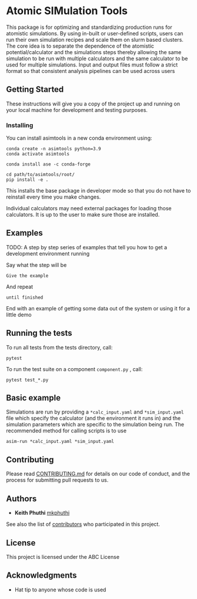 # Atomic SIMulation Tools

This package is for optimizing and standardizing production runs for atomistic simulations. By using in-built or user-defined scripts,
users can run their own simulation recipes and scale them on slurm based clusters. The core idea is to separate the dependence of the
atomistic potential/calculator and the simulations steps thereby allowing the same simulation to be run with multiple calculators and
the same calculator to be used for multiple simulations. Input and output files must follow a strict format so that consistent 
analysis pipelines can be used across users

## Getting Started

These instructions will give you a copy of the project up and running on
your local machine for development and testing purposes.

### Installing
You can install asimtools in a new conda environment using:
```
conda create -n asimtools python=3.9
conda activate asimtools

conda install ase -c conda-forge

cd path/to/asimtools/root/
pip install -e .
```

This installs the base package in developer mode so that you do not have to
reinstall every time you make changes.

Individual calculators may need external packages for loading those calculators. It is up to the user to make sure those are installed.

## Examples
TODO: A step by step series of examples that tell you how to get a development
environment running

Say what the step will be

    Give the example

And repeat

    until finished

End with an example of getting some data out of the system or using it
for a little demo


## Running the tests

To run all tests from the tests directory, call:

    pytest

To run the test suite on a component `component.py` , call:

    pytest test_*.py
    
## Basic example

Simulations are run by providing a `*calc_input.yaml` and `*sim_input.yaml` file which specify 
the calculator (and the environment it runs in) and the simulation parameters which are specific 
to the simulation being run. The recommended method for calling scripts is to use

```
asim-run *calc_input.yaml *sim_input.yaml
```

## Contributing

Please read [CONTRIBUTING.md](CONTRIBUTING.md) for details on our code
of conduct, and the process for submitting pull requests to us.

## Authors

  - **Keith Phuthi**
    [mkphuthi](https://github.com/mkphuthi)

See also the list of
[contributors](https://github.com/BattModels/asimtools.git/contributors)
who participated in this project.

## License

This project is licensed under the ABC License

## Acknowledgments

  - Hat tip to anyone whose code is used
